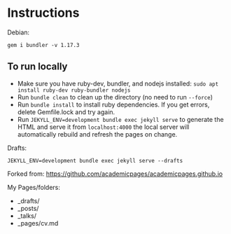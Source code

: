 # Instructions

Debian:

    gem i bundler -v 1.17.3

## To run locally 

 - Make sure you have ruby-dev, bundler, and nodejs installed: `sudo apt install ruby-dev ruby-bundler nodejs`
 - Run `bundle clean` to clean up the directory (no need to run `--force`)
 - Run `bundle install` to install ruby dependencies. If you get errors, delete Gemfile.lock and try again.
 - Run `JEKYLL_ENV=development bundle exec jekyll serve` to generate the HTML and serve it from `localhost:4000` the local server will automatically rebuild and refresh the pages on change.


Drafts:

    JEKYLL_ENV=development bundle exec jekyll serve --drafts

Forked from: https://github.com/academicpages/academicpages.github.io

My Pages/folders:

 - _drafts/
 - _posts/
 - _talks/
 - _pages/cv.md
